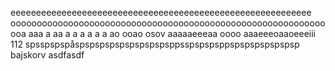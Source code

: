 eeeeeeeeeeeeeeeeeeeeeeeeeeeeeeeeeeeeeeeeeeeeeeeeeeeeeeeeeee ooooooooooooooooooooooooooooooooooooooooooooooooooooooooooooooa aaa a aa a a a a a a ao ooao osov aaaaaeeeaa oooo aaaeeeoaaoeeeiii 112 spsspspspåspspspspspspspspspsppsspspspsppspspspspspspsp bajskorv
asdfasdf
